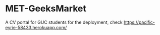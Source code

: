 # MET-GeeksMarket
A CV portal for GUC students
for the deployment, check https://pacific-eyrie-58433.herokuapp.com/
